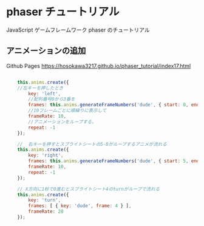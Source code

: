 # phaser チュートリアル
JavaScript ゲームフレームワーク phaser のチュートリアル　

## アニメーションの追加

Github Pages
https://hosokawa3217.github.io/phaser_tutorial/index17.html

```js

    this.anims.create({
    //左キーを押したとき
        key: 'left',
        //配列番号0から3番を
        frames: this.anims.generateFrameNumbers('dude', { start: 0, end: 3 }),
        //10フレームごとに順繰りに表示して
        frameRate: 10,
        //アニメーションをループする。
        repeat: -1
    });

    //  右キーを押すとスプライトシートの5-8がループするアニメが流れる
    this.anims.create({
        key: 'right',
        frames: this.anims.generateFrameNumbers('dude', { start: 5, end: 8 }),
        frameRate: 10,
        repeat: -1
    });

    // X方向に1秒で0進むとスプライトシート4のturnがループで流れる
    this.anims.create({
        key: 'turn',
        frames: [ { key: 'dude', frame: 4 } ],
        frameRate: 20
    });


```